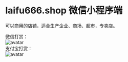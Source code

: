 # laifu666.shop 微信小程序端

可以商用的店铺，适合生产企业、商场、超市，专卖店。  

微信打赏：  
![avatar](http://106.14.41.119/wxds.png)  
支付宝打赏：  
![avatar](http://106.14.41.119/zfb.jpg)  
